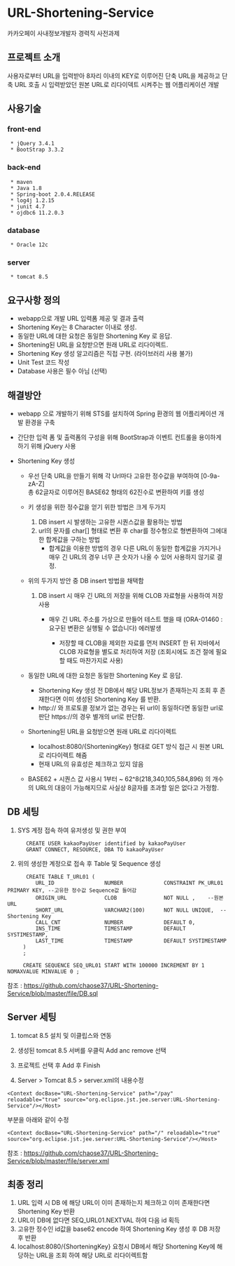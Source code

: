 # URL-Shortening-Service
 
 카카오페이 사내정보개발자 경력직 사전과제

## 프로젝트 소개

사용자로부터 URL을 입력받아 8자리 이내의 KEY로 이루어진 단축 URL을 제공하고 단축 URL 호출 시 입력받았던 원본 URL로 리다이덱트 시켜주는 웹 어플리케이션 개발

## 사용기술

  ### front-end
     * jQuery 3.4.1
     * BootStrap 3.3.2
     
  ### back-end
     * maven
     * Java 1.8
     * Spring-boot 2.0.4.RELEASE
     * log4j 1.2.15
     * junit 4.7
     * ojdbc6 11.2.0.3
     
  ### database
     * Oracle 12c
     
  ### server
     * tomcat 8.5
     
 

## 요구사항 정의
 * webapp으로 개발 URL 입력폼 제공 및 결과 출력 
 * Shortening Key는 8 Character 이내로 생성.  
 * 동일한 URL에 대한 요청은 동일한 Shortening Key 로 응답. 
 * Shortening된 URL을 요청받으면 원래 URL로 리다이렉트. 
 * Shortening Key 생성 알고리즘은 직접 구현. (라이브러리 사용 불가) 
 * Unit Test 코드 작성
 * Database 사용은 필수 아님 (선택) 
 
## 해결방안
 * webapp 으로 개발하기 위해 STS를 설치하여 Spring 환경의 웹 어플리케이션 개발 환경을 구축
 
 * 간단한 입력 폼 및 출력폼의 구성을 위해 BootStrap과 이벤트 컨트롤을 용이하게 하기 위해 jQuery 사용
 
 * Shortening Key 생성 
 
   * 우선 단축 URL을 만들기 위해 각 Url마다 고유한 정수값을 부여하여 [0-9a-zA-Z]  
     총 62글자로 이루어진 BASE62 형태의 62진수로 변환하여 키를 생성
     
   * 키 생성을 위한 정수값을 얻기 위한 방법은 크게 두가지
     1. DB insert 시 발생하는 고유한 시퀀스값을 활용하는 방법
     1. url의 문자를 char[] 형태로 변환 후 char를 정수형으로 형변환하여 그에대한 합계값을 구하는 방법
        * 합계값을 이용한 방법의 경우 다른 URL이 동일한 합계값을 가지거나 매우 긴 URL의 경우 너무 큰 숫자가 나올 수 있어 사용하지 않기로 결정.
   
   * 위의 두가지 방안 중 DB insert 방법을 채택함 
     1. DB insert 시 매우 긴 URL의 저장을 위해 CLOB 자료형을 사용하여 저장 사용
        * 매우 긴 URL 주소를 가상으로 만들어 테스트 했을 때 (ORA-01460 : 요구된 변환은 실행될 수 없습니다) 에러발생  
        
           *  저장할 때 CLOB을 제외한 자료를 먼저 INSERT 한 뒤 자바에서 CLOB 자료형을 별도로 처리하여 저장 
              (조회시에도 조건 절에 필요할 때도  마찬가지로 사용)
     
   * 동일한 URL에 대한 요청은 동일한 Shortening Key 로 응답. 
     * Shortening Key 생성 전 DB에서 해당 URL정보가 존재하는지 조회 후 존재한다면 이미 생성된 Shortening Key 를 반환.
     * http:// 와 프로토콜 정보가 없는 경우는 뒤 url이 동일하다면 동일한 url로 판단 https://의 경우 별개의 url로 판단함.
     
   * Shortening된 URL을 요청받으면 원래 URL로 리다이렉트
     * localhost:8080/{ShorteningKey} 형대로 GET 방식 접근 시 원본 URL로 리다이렉트 해줌
     * 현재 URL의 유효성은 체크하고 있지 않음 
   
     
   * BASE62 + 시퀀스 값 사용시 1부터 ~ 62^8(218,340,105,584,896) 의 개수의 URL의 대응이 가능해지므로 
     사실상 8글자를 초과할 일은 없다고 가정함.
   
## DB 세팅
  1.  SYS 계정 접속 하여 유저생성 및 권한 부여
    
```
      CREATE USER kakaoPayUser identified by kakaoPayUser
      GRANT CONNECT, RESOURCE, DBA TO kakaoPayUser
```
  2. 위의 생성한 계정으로 접속 후 Table 및 Sequence 생성
```
      CREATE TABLE T_URL01 (
         URL_ID                NUMBER             CONSTRAINT PK_URL01 PRIMARY KEY, --고유한 정수값 Sequence값 들어감
         ORIGIN_URL            CLOB               NOT NULL ,    --원본 URL
         SHORT_URL             VARCHAR2(100)      NOT NULL UNIQUE,  -- Shortening Key
         CALL_CNT              NUMBER             DEFAULT 0,
         INS_TIME              TIMESTAMP          DEFAULT SYSTIMESTAMP,
         LAST_TIME             TIMESTAMP          DEFAULT SYSTIMESTAMP
     )
     ;
     
     CREATE SEQUENCE SEQ_URL01 START WITH 100000 INCREMENT BY 1 NOMAXVALUE MINVALUE 0 ;
```

참조 : https://github.com/chaose37/URL-Shortening-Service/blob/master/file/DB.sql

## Server 세팅

  1. tomcat 8.5 설치 및 이클립스와 연동
  
  2. 생성된 tomcat 8.5 서버를 우클릭 Add anc remove 선택
  
  3. 프로젝트 선택 후 Add 후 Finish
  
  4. Server > Tomcat 8.5 > server.xml의 내용수정       
```
<Context docBase="URL-Shortening-Service" path="/pay" reloadable="true" source="org.eclipse.jst.jee.server:URL-Shortening-Service"/></Host>

```

부분을 아래와 같이 수정

```
<Context docBase="URL-Shortening-Service" path="/" reloadable="true" source="org.eclipse.jst.jee.server:URL-Shortening-Service"/></Host>

``` 

참조 : https://github.com/chaose37/URL-Shortening-Service/blob/master/file/server.xml

## 최종 정리

  1. URL 입력 시 DB 에 해당 URL이 이미 존재하는지 체크하고 이미 존재한다면 Shortening Key 반환
  2. URL이 DB에 없다면 SEQ_URL01.NEXTVAL 하여 다음 id 획득
  3. 고유한 정수인 id값을 base62 encode 하여 Shortening Key 생성 후 DB 저장 후 반환
  4. localhost:8080/{ShorteningKey} 요청시 DB에서 해당 Shortening Key에 해당하는 URL을 조회 하여 해당 URL로 리다이렉트함


